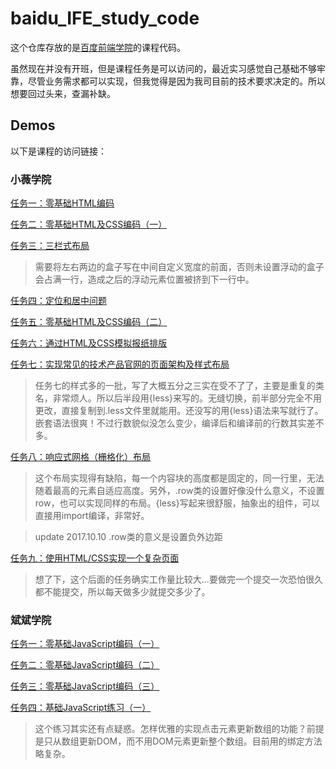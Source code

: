 # baidu_IFE_study_code

这个仓库存放的是[百度前端学院](http://ife.baidu.com/course/all)的课程代码。

虽然现在并没有开班，但是课程任务是可以访问的，最近实习感觉自己基础不够牢靠，尽管业务需求都可以实现，但我觉得是因为我司目前的技术要求决定的。所以想要回过头来，查漏补缺。

## Demos

以下是课程的访问链接：

### 小薇学院

[任务一：零基础HTML编码](https://life1st.github.io/baidu_IFE_study_code/xiaovCollege/task1.html)

[任务二：零基础HTML及CSS编码（一）](https://life1st.github.io/baidu_IFE_study_code/xiaovCollege/task2.html)

[任务三：三栏式布局](https://life1st.github.io/baidu_IFE_study_code/xiaovCollege/task3.html)

> 需要将左右两边的盒子写在中间自定义宽度的前面，否则未设置浮动的盒子会占满一行，造成之后的浮动元素位置被挤到下一行中。

[任务四：定位和居中问题](https://life1st.github.io/baidu_IFE_study_code/xiaovCollege/task4.html)

[任务五：零基础HTML及CSS编码（二）](https://life1st.github.io/baidu_IFE_study_code/xiaovCollege/task5.html)

[任务六：通过HTML及CSS模拟报纸排版](https://life1st.github.io/baidu_IFE_study_code/xiaovCollege/task6.html)

[任务七：实现常见的技术产品官网的页面架构及样式布局](https://life1st.github.io/baidu_IFE_study_code/xiaovCollege/task7.html)

> 任务七的样式多的一批，写了大概五分之三实在受不了了，主要是重复的类名，非常烦人。所以后半段用{less}来写的。无缝切换，前半部分完全不用更改，直接复制到.less文件里就能用。还没写的用{less}语法来写就行了。嵌套语法很爽！不过行数貌似没怎么变少，编译后和编译前的行数其实差不多。

[任务八：响应式网格（栅格化）布局](https://life1st.github.io/baidu_IFE_study_code/xiaovCollege/task8.html)

> 这个布局实现得有缺陷，每一个内容块的高度都是固定的，同一行里，无法随着最高的元素自适应高度。另外，.row类的设置好像没什么意义，不设置row，也可以实现同样的布局。{less}写起来很舒服，抽象出的组件，可以直接用import编译，非常好。

> update 2017.10.10 .row类的意义是设置负外边距

[任务九：使用HTML/CSS实现一个复杂页面](https://life1st.github.io/baidu_IFE_study_code/xiaovCollege/task9.html)

> 想了下，这个后面的任务确实工作量比较大...要做完一个提交一次恐怕很久都不能提交，所以每天做多少就提交多少了。

### 斌斌学院

[任务一：零基础JavaScript编码（一）](https://life1st.github.io/baidu_IFE_study_code/JsCollege/task1.html)

[任务二：零基础JavaScript编码（二）](https://life1st.github.io/baidu_IFE_study_code/JsCollege/task2.html)

[任务三：零基础JavaScript编码（三）](https://life1st.github.io/baidu_IFE_study_code/JsCollege/task3.html)

[任务四：基础JavaScript练习（一）](https://life1st.github.io/baidu_IFE_study_code/JsCollege/task4.html)

> 这个练习其实还有点疑惑。怎样优雅的实现点击元素更新数组的功能？前提是只从数组更新DOM，而不用DOM元素更新整个数组。目前用的绑定方法略复杂。